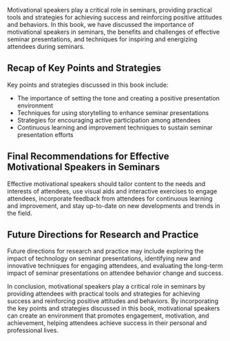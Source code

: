 
Motivational speakers play a critical role in seminars, providing practical tools and strategies for achieving success and reinforcing positive attitudes and behaviors. In this book, we have discussed the importance of motivational speakers in seminars, the benefits and challenges of effective seminar presentations, and techniques for inspiring and energizing attendees during seminars.

Recap of Key Points and Strategies
----------------------------------

Key points and strategies discussed in this book include:

* The importance of setting the tone and creating a positive presentation environment
* Techniques for using storytelling to enhance seminar presentations
* Strategies for encouraging active participation among attendees
* Continuous learning and improvement techniques to sustain seminar presentation efforts

Final Recommendations for Effective Motivational Speakers in Seminars
---------------------------------------------------------------------

Effective motivational speakers should tailor content to the needs and interests of attendees, use visual aids and interactive exercises to engage attendees, incorporate feedback from attendees for continuous learning and improvement, and stay up-to-date on new developments and trends in the field.

Future Directions for Research and Practice
-------------------------------------------

Future directions for research and practice may include exploring the impact of technology on seminar presentations, identifying new and innovative techniques for engaging attendees, and evaluating the long-term impact of seminar presentations on attendee behavior change and success.

In conclusion, motivational speakers play a critical role in seminars by providing attendees with practical tools and strategies for achieving success and reinforcing positive attitudes and behaviors. By incorporating the key points and strategies discussed in this book, motivational speakers can create an environment that promotes engagement, motivation, and achievement, helping attendees achieve success in their personal and professional lives.